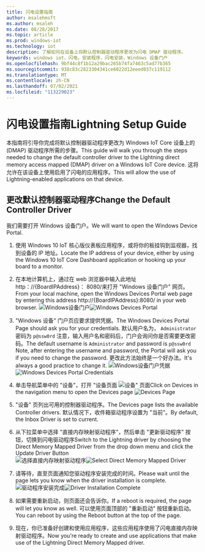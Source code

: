 ```yaml
---
title: 闪电设置指南
author: msalehmsft
ms.author: msaleh
ms.date: 08/28/2017
ms.topic: article
ms.prod: windows-iot
ms.technology: iot
description: 了解如何在设备上将默认控制器驱动程序更改为闪电 DMAP 驱动程序。
keywords: windows iot，闪电，安装程序，闪电安装，Windows 设备门户
ms.openlocfilehash: 9bf44c8f1b12a29bac265b74fa7463c5ad77b365
ms.sourcegitcommit: 938c83c2823304341ce6022d12eeed037c119112
ms.translationtype: MT
ms.contentlocale: zh-CN
ms.lasthandoff: 07/02/2021
ms.locfileid: "113229023"
---
```

# <a name="lightning-setup-guide"></a><span data-ttu-id="4073e-104">闪电设置指南</span><span class="sxs-lookup"><span data-stu-id="4073e-104">Lightning Setup Guide</span></span>

<span data-ttu-id="4073e-105">本指南将引导你完成将默认控制器驱动程序更改为 Windows IoT Core 设备上的 (DMAP) 驱动程序所需的步骤。</span><span class="sxs-lookup"><span data-stu-id="4073e-105">This guide will walk you through the steps needed to change the default controller driver to the Lightning direct memory access mapped (DMAP) driver on a Windows IoT Core device.</span></span> <span data-ttu-id="4073e-106">这将允许在该设备上使用启用了闪电的应用程序。</span><span class="sxs-lookup"><span data-stu-id="4073e-106">This will allow the use of Lightning-enabled applications on that device.</span></span>

## <a name="change-the-default-controller-driver"></a><span data-ttu-id="4073e-107">更改默认控制器驱动程序</span><span class="sxs-lookup"><span data-stu-id="4073e-107">Change the Default Controller Driver</span></span>

<span data-ttu-id="4073e-108">我们需要打开 Windows 设备门户。</span><span class="sxs-lookup"><span data-stu-id="4073e-108">We will want to open the Windows Device Portal.</span></span>

1. <span data-ttu-id="4073e-109">使用 Windows 10 IoT 核心版仪表板应用程序，或将你的板挂钩到监视器，找到设备的 IP 地址。</span><span class="sxs-lookup"><span data-stu-id="4073e-109">Locate the IP address of your device, either by using the Windows 10 IoT Core Dashboard application or hooking up your board to a monitor.</span></span>

2. <span data-ttu-id="4073e-110">在本地计算机上，通过在 web 浏览器中输入此地址 http：//{BoardIPAddress}： 8080/来打开 "Windows 设备门户" 网页。</span><span class="sxs-lookup"><span data-stu-id="4073e-110">From your local machine, open the Windows Devices Portal web page by entering this address http://{BoardIPAddress}:8080/ in your web browser.</span></span>
   <span data-ttu-id="4073e-111">![Windows设备门户](../media/LightningSetup/dmap1.png)</span><span class="sxs-lookup"><span data-stu-id="4073e-111">![Windows Devices Portal](../media/LightningSetup/dmap1.png)</span></span>

3. <span data-ttu-id="4073e-112">"Windows 设备" 门户页应要求提供凭据。</span><span class="sxs-lookup"><span data-stu-id="4073e-112">The Windows Devices Portal Page should ask you for your credentials.</span></span> <span data-ttu-id="4073e-113">默认用户名为， `Administrator` 密码为 `p@ssw0rd` 注意，输入用户名和密码后，门户会询问你是否需要更改密码。</span><span class="sxs-lookup"><span data-stu-id="4073e-113">The default username is `Administrator` and password is `p@ssw0rd` Note, after entering the username and password, the Portal will ask you if you need to change the password.</span></span> <span data-ttu-id="4073e-114">更改此方法始终是一个好办法。</span><span class="sxs-lookup"><span data-stu-id="4073e-114">It's always a good practice to change it.</span></span>
   <span data-ttu-id="4073e-115">![Windows设备门户凭据](../media/LightningSetup/dmap2.png)</span><span class="sxs-lookup"><span data-stu-id="4073e-115">![Windows Devices Portal Credentials](../media/LightningSetup/dmap2.png)</span></span>

4. <span data-ttu-id="4073e-116">单击导航菜单中的 "设备"，打开 "设备页面 ![ 设备" 页面](../media/LightningSetup/dmap3.png)</span><span class="sxs-lookup"><span data-stu-id="4073e-116">Click on Devices in the navigation menu to open the Devices page ![Devices Page](../media/LightningSetup/dmap3.png)</span></span>

5. <span data-ttu-id="4073e-117">"设备" 页列出可用的控制器驱动程序。</span><span class="sxs-lookup"><span data-stu-id="4073e-117">The Devices page lists the available Controller drivers.</span></span> <span data-ttu-id="4073e-118">默认情况下，收件箱驱动程序设置为 "当前"。</span><span class="sxs-lookup"><span data-stu-id="4073e-118">By default, the Inbox Driver is set to current.</span></span>

6. <span data-ttu-id="4073e-119">从下拉菜单中选择 "直接内存映射驱动程序"，然后单击 "更新驱动程序" 按钮，切换到闪电驱动程序</span><span class="sxs-lookup"><span data-stu-id="4073e-119">Switch to the Lightning driver by choosing the Direct Memory Mapped Driver from the drop down menu and click the Update Driver Button</span></span><br/>
   <span data-ttu-id="4073e-120">![选择直接内存映射驱动程序](../media/LightningSetup/dmap4.png)</span><span class="sxs-lookup"><span data-stu-id="4073e-120">![Select Direct Memory Mapped Driver](../media/LightningSetup/dmap4.png)</span></span>

7. <span data-ttu-id="4073e-121">请等待，直至页面通知您驱动程序安装完成的时间。</span><span class="sxs-lookup"><span data-stu-id="4073e-121">Please wait until the page lets you know when the driver installation is complete.</span></span>
   <span data-ttu-id="4073e-122">![驱动程序安装完成](../media/LightningSetup/dmap5.png)</span><span class="sxs-lookup"><span data-stu-id="4073e-122">![Driver Installation Complete](../media/LightningSetup/dmap5.png)</span></span>

8. <span data-ttu-id="4073e-123">如果需要重新启动，则页面还会告诉你。</span><span class="sxs-lookup"><span data-stu-id="4073e-123">If a reboot is required, the page will let you know as well.</span></span> <span data-ttu-id="4073e-124">可以使用页面顶部的 "重新启动" 按钮重新启动。</span><span class="sxs-lookup"><span data-stu-id="4073e-124">You can reboot by using the Reboot button at the top of the page.</span></span>

9. <span data-ttu-id="4073e-125">现在，你已准备好创建和使用应用程序，这些应用程序使用了闪电直接内存映射驱动程序。</span><span class="sxs-lookup"><span data-stu-id="4073e-125">Now you're ready to create and use applications that make use of the Lightning Direct Memory Mapped driver.</span></span>
